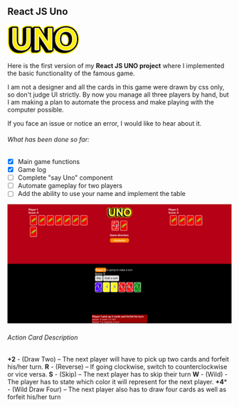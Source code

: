 ## React JS Uno
![logo](/src/img/uno.png)

Here is the first version of my **React JS UNO project** where I implemented the basic functionality of the famous game.

I am not a designer and all the cards in this game were drawn by css only, so don't judge UI strictly. 
By now you manage all three players by hand, but I am making a plan to automate the process and make playing with the computer possible.

If you face an issue or notice an error, I would like to hear about it.

###### What has been done so far:

- [x] Main game functions
- [x] Game log
- [ ] Complete "say Uno" component
- [ ] Automate gameplay for two players
- [ ] Add the ability to use your name and implement the table

![example](/assets/gameplay.png)

###### Action Card Description

**+2** - (Draw Two) – The next player will have to pick up two cards and forfeit his/her turn.
**R** - (Reverse) – If going clockwise, switch to counterclockwise or vice versa.
**S** - (Skip) – The next player has to skip their turn
**W** - (Wild) - The player has to state which color it will represent for the next player.
**+4*** - (Wild Draw Four) – The next player also has to draw four cards as well as forfeit his/her turn
